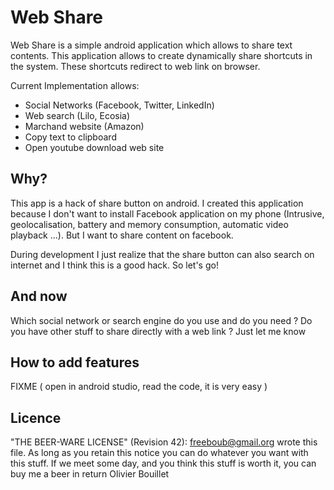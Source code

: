Web Share
======

Web Share is a simple android application which allows to share text contents.
This application allows to create dynamically share shortcuts in the system.
These shortcuts redirect to web link on browser.

Current Implementation allows:
 * Social Networks (Facebook, Twitter, LinkedIn)
 * Web search (Lilo, Ecosia)
 * Marchand website (Amazon)
 * Copy text to clipboard
 * Open youtube download web site

Why?
---------

This app is a hack of share button on android.
I created this application because I don't want to install Facebook application on my phone (Intrusive, geolocalisation, battery and memory consumption, automatic video playback ...).
But I want to share content on facebook.

During development I just realize that the share button can also search on internet and I think this is a good hack.
So let's go!

And now
---------

Which social network or search engine do you use and do you need ?
Do you have other stuff to share directly with a web link ? 
Just let me know


How to add features
---------

FIXME ( open in android studio, read the code, it is very easy )


Licence
---------

"THE BEER-WARE LICENSE" (Revision 42):
<freeboub@gmail.org> wrote this file. As long as you retain this notice you
can do whatever you want with this stuff. If we meet some day, and you think
this stuff is worth it, you can buy me a beer in return Olivier Bouillet
